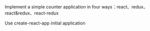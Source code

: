 Implement a simple counter application in four ways：react、redux、react&redux、react-redux

Use create-react-app initial application
